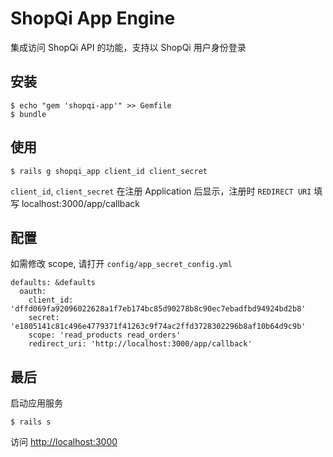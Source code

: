 # ShopQi App Engine

集成访问 ShopQi API 的功能，支持以 ShopQi 用户身份登录

## 安装

    $ echo "gem 'shopqi-app'" >> Gemfile
    $ bundle

## 使用

    $ rails g shopqi_app client_id client_secret

`client_id`, `client_secret` 在注册 Application 后显示，注册时 `REDIRECT URI` 填写 localhost:3000/app/callback

## 配置

如需修改 scope, 请打开 `config/app_secret_config.yml`

    defaults: &defaults
      oauth:
        client_id: 'dffd069fa92096022628a1f7eb174bc85d90278b8c90ec7ebadfbd94924bd2b8'
        secret: 'e1805141c81c496e4779371f41263c9f74ac2ffd3728302296b8af10b64d9c9b'
        scope: 'read_products read_orders'
        redirect_uri: 'http://localhost:3000/app/callback'

## 最后

启动应用服务

    $ rails s

访问 [http://localhost:3000](http://localhost:3000)
